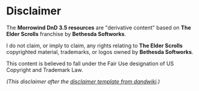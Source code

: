 # Disclaimer

The **Morrowind DnD 3.5 resources** are "derivative content" based on **The Elder Scrolls** franchise by **Bethesda Softworks**.

I do not claim, or imply to claim, any rights relating to **The Elder Scrolls** copyrighted material, trademarks, or logos owned by **Bethesda Softworks**.

This content is believed to fall under the Fair Use designation of US Copyright and Trademark Law.

*(This disclaimer after the [disclaimer template from dandwiki](http://www.dandwiki.com/wiki/Template:Copyright_Disclaimer).)*